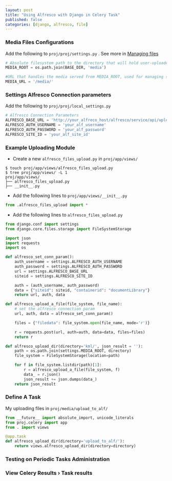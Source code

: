 ```yaml
---
layout: post
title: "Using Alfresco with Django in Celery Task"
published: false
categories: [django, alfresco, file]
---
```


### Media Files Configurations
Add the following to `proj/proj/settings.py` . See more in [Managing files](https://docs.djangoproject.com/en/2.2/topics/files/#managing-files)
```python
# Absolute filesystem path to the directory that will hold user-uploaded files.
MEDIA_ROOT = os.path.join(BASE_DIR, 'media')

#URL that handles the media served from MEDIA_ROOT, used for managing stored files.
MEDIA_URL = '/media/'
```

### Settings Alfresco Connection parameters
Add the following to `proj/proj/local_settings.py`
```python
# Alfresco Connection Parameters
ALFRESCO_BASE_URL = 'http://your_alfreco_host/alfresco/service/api/upload'
ALFRESCO_AUTH_USERNAME = 'your_alf_username'
ALFRESCO_AUTH_PASSWORD = 'your_alf_password'
ALFRESCO_SITE_ID = 'your_alf_site_id'
```

### Example Uploading Module
*  Create a new `alfresco_files_upload.py` in `proj/app/views/`
```shell
$ touch proj/app/views/alfresco_files_upload.py
$ tree proj/app/views/ -L 1
proj/app/views/
├── alfresco_files_upload.py
├── __init__.py
```

* Add the following lines to `proj/app/views/__init__.py`
```python
from .alfresco_files_upload import *
```

* Add the following lines to `alfresco_files_upload.py`
```python
from django.conf import settings
from django.core.files.storage import FileSystemStorage

import json
import requests
import os

def alfresco_set_conn_param():
    auth_username = settings.ALFRESCO_AUTH_USERNAME
    auth_password = settings.ALFRESCO_AUTH_PASSWORD
    url = settings.ALFRESCO_BASE_URL
    siteid = settings.ALFRESCO_SITE_ID

    auth = (auth_username, auth_password)
    data = {"siteid": siteid, "containerid": "documentLibrary"}
    return url, auth, data

def alfresco_upload_a_file(file_system, file_name):
    # set the alfresco connection param
    url, auth, data = alfresco_set_conn_param()

    files = {"filedata": file_system.open(file_name, mode='r')}

    r = requests.post(url, auth=auth, data=data, files=files)
    return r

def alfresco_upload_dir(directory='kml/', json_result = ''):
    path = os.path.join(settings.MEDIA_ROOT, directory)
    file_system = FileSystemStorage(location=path)

    for f in file_system.listdir(path)[1]:
        r = alfresco_upload_a_file(file_system, f)
        data_ = r.json()
        json_result += json.dumps(data_)
    return json_result        
```

### Define A Task
My uploading files in `proj/media/upload_to_alf/`
```python
from __future__ import absolute_import, unicode_literals
from proj.celery import app
from . import views

@app.task
def alfresco_upload_dir(directory='upload_to_alf/'):
    return views.alfresco_upload_dir(directory=directory)
```
### Testing on Periodic Tasks Administration

### View Celery Results › Task results
